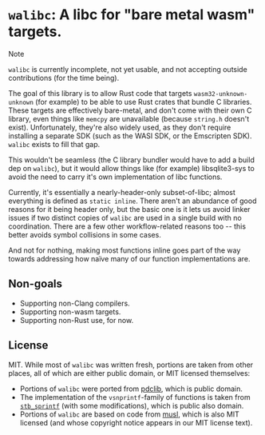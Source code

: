 # `walibc`: A libc for "bare metal wasm" targets.

> [!NOTE]
>
> `walibc` is currently incomplete, not yet usable, and not accepting outside contributions (for the time being).

The goal of this library is to allow Rust code that targets `wasm32-unknown-unknown` (for example) to be able to use Rust crates that bundle C libraries. These targets are effectively bare-metal, and don't come with their own C library, even things like `memcpy` are unavailable (because `string.h` doesn't exist). Unfortunately, they're also widely used, as they don't require installing a separate SDK (such as the WASI SDK, or the Emscripten SDK). `walibc` exists to fill that gap.

This wouldn't be seamless (the C library bundler would have to add a build dep on `walibc`), but it would allow things like (for example) libsqlite3-sys to avoid the need to carry it's own implementation of libc functions.

Currently, it's essentially a nearly-header-only subset-of-libc; almost everything is defined as `static inline`. There aren't an abundance of good reasons for it being header only, but the basic one is it lets us avoid linker issues if two distinct copies of `walibc` are used in a single build with no coordination. There are a few other workflow-related reasons too -- this better avoids symbol collisions in some cases.

And not for nothing, making most functions inline goes part of the way towards addressing how naïve many of our function implementations are.

## Non-goals
- Supporting non-Clang compilers.
- Supporting non-wasm targets.
- Supporting non-Rust use, for now.

## License
MIT. While most of `walibc` was written fresh, portions are taken from other places, all of which are either public domain, or MIT licensed themselves:

- Portions of `walibc` were ported from [pdclib](https://github.com/DevSolar/pdclib), which is public domain.
- The implementation of the `vsnprintf`-family of functions is taken from [`stb_sprintf`](https://github.com/nothings/stb/blob/013ac3beddff3dbffafd5177e7972067cd2b5083/stb_sprintf.h) (with some modifications), which is public also domain.
- Portions of `walibc` are based on code from [musl](https://musl.libc.org/), which is also MIT licensed (and whose copyright notice appears in our MIT license text).
